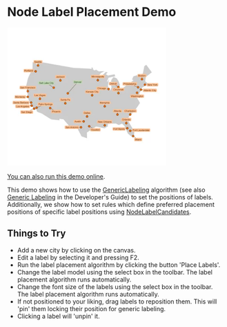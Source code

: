 <!--
 //////////////////////////////////////////////////////////////////////////////
 // @license
 // This file is part of yFiles for HTML.
 // Use is subject to license terms.
 //
 // Copyright (c) by yWorks GmbH, Vor dem Kreuzberg 28,
 // 72070 Tuebingen, Germany. All rights reserved.
 //
 //////////////////////////////////////////////////////////////////////////////
-->
# Node Label Placement Demo

<img src="../../../doc/demo-thumbnails/node-labeling.webp" alt="demo-thumbnail" height="320"/>

[You can also run this demo online](https://www.yworks.com/demos/layout/node-labeling/).

This demo shows how to use the [GenericLabeling](https://docs.yworks.com/yfileshtml/#/api/GenericLabeling) algorithm (see also [Generic Labeling](https://docs.yworks.com/yfileshtml/#/dguide/label_placement-generic_labeling) in the Developer's Guide) to set the positions of labels. Additionally, we show how to set rules which define preferred placement positions of specific label positions using [NodeLabelCandidates](https://docs.yworks.com/yfileshtml/#/api/NodeLabelCandidates).

## Things to Try

- Add a new city by clicking on the canvas.
- Edit a label by selecting it and pressing F2.
- Run the label placement algorithm by clicking the button 'Place Labels'.
- Change the label model using the select box in the toolbar. The label placement algorithm runs automatically.
- Change the font size of the labels using the select box in the toolbar. The label placement algorithm runs automatically.
- If not positioned to your liking, drag labels to reposition them. This will 'pin' them locking their position for generic labeling.
- Clicking a label will 'unpin' it.
